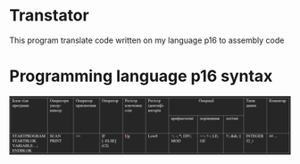 # Transtator

This program translate code written on my language p16 to assembly code

# Programming language p16 syntax
![](https://github.com/SerhiiPavlyk/Translator/blob/ReadMe/ReadMe/syntax.PNG)
